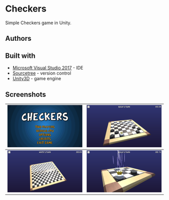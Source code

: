 # Checkers
Simple Checkers game in Unity.

## Authors

## Built with

* [Microsoft Visual Studio 2017](https://visualstudio.microsoft.com/pl/downloads/) - IDE
* [Sourcetree](https://www.sourcetreeapp.com/) - version control
* [Unity3D](https://unity3d.com/) - game engine

## Screenshots
| <img src="Screenshots/Menu.png" width="480"> | <img src="Screenshots/Board.png" width="480"> |
|:-------------------------:|:-------------------------:|
| <img src="Screenshots/BigBoard.png" width="480"> | <img src="Screenshots/Promotion.png" width="480"> |
